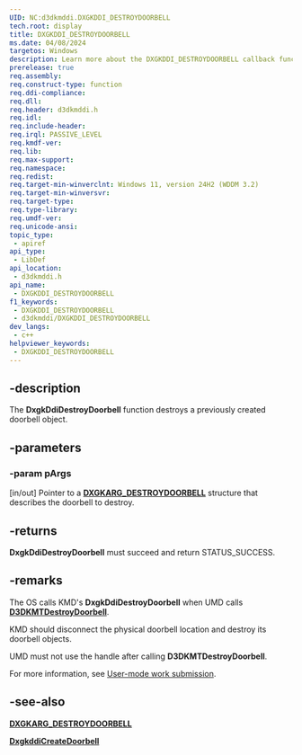 ```yaml
---
UID: NC:d3dkmddi.DXGKDDI_DESTROYDOORBELL
tech.root: display
title: DXGKDDI_DESTROYDOORBELL
ms.date: 04/08/2024
targetos: Windows
description: Learn more about the DXGKDDI_DESTROYDOORBELL callback function.
prerelease: true
req.assembly: 
req.construct-type: function
req.ddi-compliance: 
req.dll: 
req.header: d3dkmddi.h
req.idl: 
req.include-header: 
req.irql: PASSIVE_LEVEL
req.kmdf-ver: 
req.lib: 
req.max-support: 
req.namespace: 
req.redist: 
req.target-min-winverclnt: Windows 11, version 24H2 (WDDM 3.2)
req.target-min-winversvr: 
req.target-type: 
req.type-library: 
req.umdf-ver: 
req.unicode-ansi: 
topic_type:
 - apiref
api_type:
 - LibDef
api_location:
 - d3dkmddi.h
api_name:
 - DXGKDDI_DESTROYDOORBELL
f1_keywords:
 - DXGKDDI_DESTROYDOORBELL
 - d3dkmddi/DXGKDDI_DESTROYDOORBELL
dev_langs:
 - c++
helpviewer_keywords:
 - DXGKDDI_DESTROYDOORBELL
---
```


## -description

The **DxgkDdiDestroyDoorbell** function destroys a previously created doorbell object.

## -parameters

### -param pArgs

[in/out] Pointer to a [**DXGKARG_DESTROYDOORBELL**](ns-d3dkmddi-dxgkarg_destroydoorbell.md) structure that describes the doorbell to destroy.

## -returns

**DxgkDdiDestroyDoorbell** must succeed and return STATUS_SUCCESS.

## -remarks

The OS calls KMD's **DxgkDdiDestroyDoorbell** when UMD calls [**D3DKMTDestroyDoorbell**](../d3dkmthk/nf-d3dkmthk-d3dkmtdestroydoorbell.md).

KMD should disconnect the physical doorbell location and destroy its doorbell objects.

UMD must not use the handle after calling **D3DKMTDestroyDoorbell**.

For more information, see [User-mode work submission](/windows-hardware/drivers/display/user-mode-work-submission).

## -see-also

[**DXGKARG_DESTROYDOORBELL**](ns-d3dkmddi-dxgkarg_destroydoorbell.md)

[**DxgkddiCreateDoorbell**](nc-d3dkmddi-dxgkddi_createdoorbell.md)
